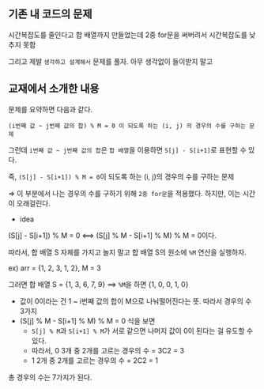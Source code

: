 
## 기존 내 코드의 문제 

시간복잡도를 줄인다고 합 배열까지 만들었는데 2중 for문을 써버려서 시간복잡도를 낮추지 못함 

그리고 제발 `생각하고 설계해서` 문제를 풀자. 아무 생각없이 들이받지 말고 

## 교재에서 소개한 내용

문제를 요약하면 다음과 같다.
```
(i번째 값 ~ j번째 값의 합) % M = 0 이 되도록 하는 (i, j) 의 경우의 수를 구하는 문제 
```

그런데 `i번째 값 ~ j번째 값의 합`은 `합 배열`을 이용하면 `S[j] - S[i+1]`로 표현할 수 있다. 

즉, `(S[j] - S[i+1]) % M = 0`이 되도록 하는 (i, j)의 경우의 수를 구하는 문제 

⇒ 이 부분에서 나는 경우의 수를 구하기 위해 `2중 for문`을 적용했다. 하지만, 이는 시간이 오래걸린다. 

- idea 

(S[j] - S[i+1]) % M = 0 <==> (S[j] % M - S[i+1] % M) % M = 0이다. 

따라서, 합 배열 S 자체를 가지고 놀지 말고 합 배열 S의 원소에 `%M` 연산을 실행하자. 

ex) arr = {1, 2, 3, 1, 2}, M = 3

그러면 합 배열 S = {1, 3, 6, 7, 9} ==> `%M`을 하면 {1, 0, 0, 1, 0} 

- 값이 0이라는 건 1 ~ i번째 값의 합이 M으로 나눠떨어진다는 뜻. 따라서 경우의 수 3가지 
- (S[j] % M - S[i+1] % M) % M = 0 식을 보면 
    - `S[j] % M`과 `S[i+1] % M`가 서로 같으면 나머지 값이 0이 된다는 걸 유도할 수 있다.
    - 따라서, 0 3개 중 2개를 고르는 경우의 수 = 3C2 = 3
    - 1 2개 중 2개를 고르는 경우의 수 = 2C2 = 1 

총 경우의 수는 7가지가 된다. 